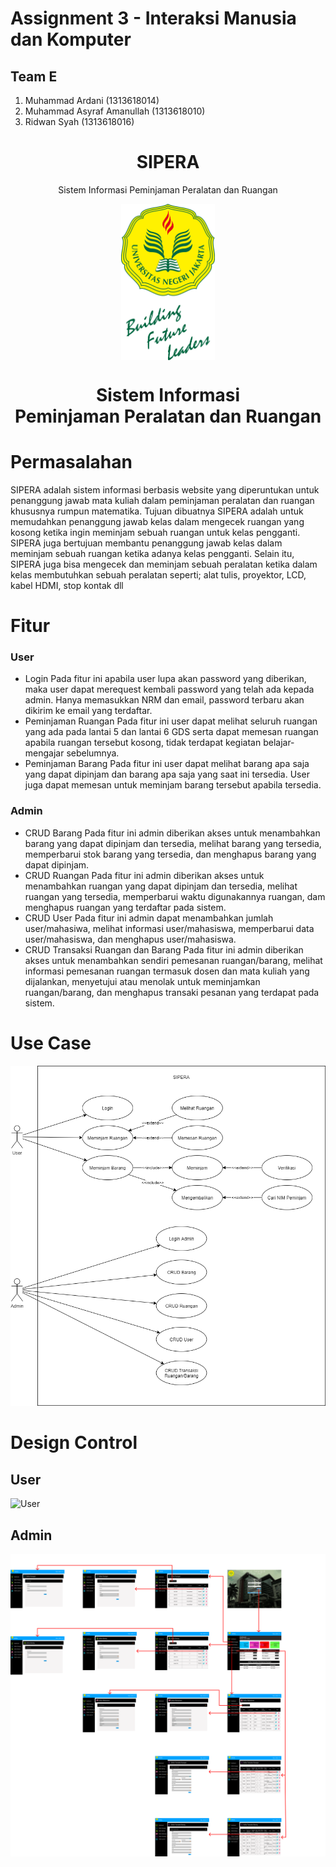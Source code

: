 # Assignment 3 - Interaksi Manusia dan Komputer

## Team E
1. Muhammad Ardani              (1313618014)
2. Muhammad Asyraf Amanullah    (1313618010)
3. Ridwan Syah                  (1313618016)

<h1 align="center">SIPERA</h1>
<p align="center">Sistem Informasi Peminjaman Peralatan dan Ruangan</p>

<p align="center"> 
    <img src="logo.png" align="center" width="150"></img>
</p>

<h1 align="center"> Sistem Informasi </br> Peminjaman Peralatan dan Ruangan </h1>


# Permasalahan
SIPERA adalah sistem informasi berbasis website yang diperuntukan untuk penanggung jawab mata kuliah dalam peminjaman peralatan dan ruangan khususnya rumpun matematika.
Tujuan dibuatnya SIPERA adalah untuk memudahkan penanggung jawab kelas dalam mengecek ruangan yang kosong ketika ingin meminjam sebuah ruangan untuk kelas pengganti. SIPERA juga bertujuan membantu penanggung jawab kelas dalam meminjam sebuah ruangan ketika adanya kelas pengganti. Selain itu, SIPERA juga bisa mengecek dan meminjam sebuah peralatan ketika dalam kelas membutuhkan sebuah peralatan seperti; alat tulis, proyektor, LCD, kabel HDMI, stop kontak dll

# Fitur

### User
- Login
Pada fitur ini apabila user lupa akan password yang diberikan, maka user dapat merequest kembali password yang telah ada kepada admin. Hanya memasukkan NRM dan email, password terbaru akan dikirim ke email yang terdaftar.
- Peminjaman Ruangan
Pada fitur ini user dapat melihat seluruh ruangan yang ada pada lantai 5 dan lantai 6 GDS serta dapat memesan ruangan apabila ruangan tersebut kosong, tidak terdapat kegiatan belajar-mengajar sebelumnya.
- Peminjaman Barang
Pada fitur ini user dapat melihat barang apa saja yang dapat dipinjam dan barang apa saja yang saat ini tersedia. User juga dapat memesan untuk meminjam barang tersebut apabila tersedia.

### Admin
- CRUD Barang
Pada fitur ini admin diberikan akses untuk menambahkan barang yang dapat dipinjam dan tersedia, melihat barang yang tersedia, memperbarui stok barang yang tersedia, dan menghapus barang yang dapat dipinjam.
- CRUD Ruangan
Pada fitur ini admin diberikan akses untuk menambahkan ruangan yang dapat dipinjam dan tersedia, melihat ruangan yang tersedia, memperbarui waktu digunakannya ruangan, dam menghapus ruangan yang terdaftar pada sistem.
- CRUD User
Pada fitur ini admin dapat menambahkan jumlah user/mahasiwa, melihat informasi user/mahasiswa, memperbarui data user/mahasiswa, dan menghapus user/mahasiswa.
- CRUD Transaksi Ruangan dan Barang
Pada fitur ini admin diberikan akses untuk menambahkan sendiri pemesanan ruangan/barang, melihat informasi pemesanan ruangan termasuk dosen dan mata kuliah yang dijalankan, menyetujui atau menolak untuk meminjamkan ruangan/barang, dan menghapus transaki pesanan yang terdapat pada sistem.

# Use Case

![Use Case Diagram](docs/Diagram/sipera.png)
# Design Control
## User
![User](docs/Diagram/design-control-user.png)

## Admin
![Admin](docs/Diagram/design-control-admin.png)

